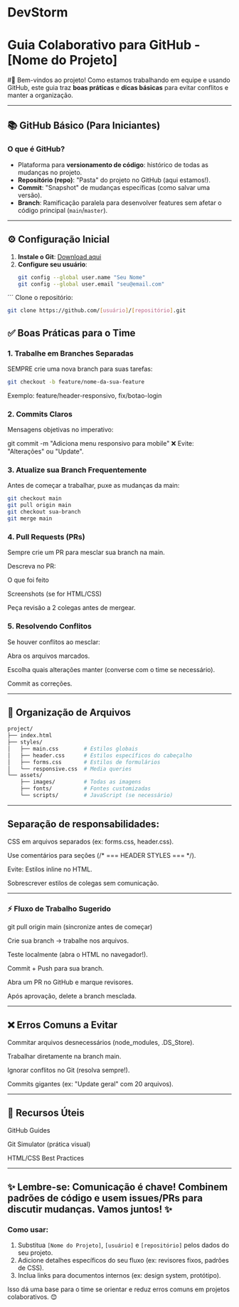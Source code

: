 # DevStorm
# Guia Colaborativo para GitHub - [Nome do Projeto]

#👋 Bem-vindos ao projeto! Como estamos trabalhando em equipe e usando GitHub, este guia traz **boas práticas** e **dicas básicas** para evitar conflitos e manter a organização.

---

## 📚 GitHub Básico (Para Iniciantes)

### O que é GitHub?
- Plataforma para **versionamento de código**: histórico de todas as mudanças no projeto.
- **Repositório (repo)**: "Pasta" do projeto no GitHub (aqui estamos!).
- **Commit**: "Snapshot" de mudanças específicas (como salvar uma versão).
- **Branch**: Ramificação paralela para desenvolver features sem afetar o código principal (`main`/`master`).

---

## ⚙️ Configuração Inicial
1. **Instale o Git**: [Download aqui](https://git-scm.com/)
2. **Configure seu usuário**:
   ```bash
   git config --global user.name "Seu Nome"
   git config --global user.email "seu@email.com"

 ´´´
Clone o repositório:

 ```bash
git clone https://github.com/[usuário]/[repositório].git
```
## ✅ Boas Práticas para o Time
### 1. Trabalhe em Branches Separadas
SEMPRE crie uma nova branch para suas tarefas:

````bash
git checkout -b feature/nome-da-sua-feature
````
Exemplo: feature/header-responsivo, fix/botao-login

### 2. Commits Claros
Mensagens objetivas no imperativo:

git commit -m "Adiciona menu responsivo para mobile"
❌ Evite: "Alterações" ou "Update".

### 3. Atualize sua Branch Frequentemente
Antes de começar a trabalhar, puxe as mudanças da main:

````bash
git checkout main
git pull origin main
git checkout sua-branch
git merge main
````
### 4. Pull Requests (PRs)
Sempre crie um PR para mesclar sua branch na main.

Descreva no PR:

O que foi feito

Screenshots (se for HTML/CSS)

Peça revisão a 2 colegas antes de mergear.

### 5. Resolvendo Conflitos
Se houver conflitos ao mesclar:

Abra os arquivos marcados.

Escolha quais alterações manter (converse com o time se necessário).

Commit as correções.

---

## 📂 Organização de Arquivos
```bash
project/
├── index.html
├── styles/
│   ├── main.css        # Estilos globais
│   ├── header.css      # Estilos específicos do cabeçalho
│   ├── forms.css       # Estilos de formulários
│   └── responsive.css  # Media queries
└── assets/
    ├── images/         # Todas as imagens
    ├── fonts/          # Fontes customizadas
    └── scripts/        # JavaScript (se necessário)

````
---

## Separação de responsabilidades:

CSS em arquivos separados (ex: forms.css, header.css).

Use comentários para seções (/* === HEADER STYLES === */).

Evite:
Estilos inline no HTML.

Sobrescrever estilos de colegas sem comunicação.

---

### ⚡ Fluxo de Trabalho Sugerido
git pull origin main (sincronize antes de começar)

Crie sua branch → trabalhe nos arquivos.

Teste localmente (abra o HTML no navegador!).

Commit + Push para sua branch.

Abra um PR no GitHub e marque revisores.

Após aprovação, delete a branch mesclada.

---

## ❌ Erros Comuns a Evitar
Commitar arquivos desnecessários (node_modules, .DS_Store).

Trabalhar diretamente na branch main.

Ignorar conflitos no Git (resolva sempre!).

Commits gigantes (ex: "Update geral" com 20 arquivos).

---

## 🔗 Recursos Úteis
GitHub Guides

Git Simulator (prática visual)

HTML/CSS Best Practices

---

## ✨ Lembre-se: Comunicação é chave! Combinem padrões de código e usem issues/PRs para discutir mudanças. Vamos juntos! ✨


### Como usar:
1. Substitua `[Nome do Projeto]`, `[usuário]` e `[repositório]` pelos dados do seu projeto.
2. Adicione detalhes específicos do seu fluxo (ex: revisores fixos, padrões de CSS).
3. Inclua links para documentos internos (ex: design system, protótipo).

Isso dá uma base para o time se orientar e reduz erros comuns em projetos colaborativos. 😊

